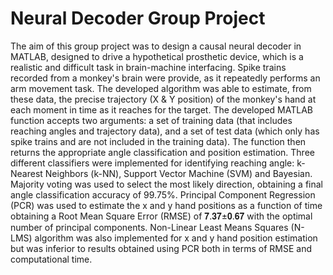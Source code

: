 # Neural Decoder Group Project

The aim of this group project was to design a causal neural decoder in MATLAB, designed to drive a hypothetical prosthetic device, which is a realistic and difficult task in brain-machine interfacing. Spike trains recorded from a monkey's brain were provide, as it repeatedly performs an arm movement task. The developed algorithm was able to estimate, from these data, the precise trajectory (X & Y position) of the monkey's hand at each moment in time as it reaches for the target. 
The developed MATLAB function accepts two arguments: a set of training data (that includes reaching angles and trajectory data), and a set of test data (which only has spike trains and are not included in the training data). The function then returns the appropriate angle classification and position estimation.
Three different classifiers were implemented for identifying reaching angle: k-Nearest Neighbors (k-NN), Support Vector Machine (SVM) and Bayesian. Majority voting was used to select the most likely direction, obtaining a final angle classification accuracy of 99.75%. Principal Component Regression (PCR) was used to estimate the x and y hand positions as a function of time obtaining a Root Mean Square Error (RMSE) of 𝟕.𝟑𝟕±𝟎.𝟔𝟕 with the optimal number of principal components. Non-Linear Least Means Squares (N-LMS) algorithm was also implemented for x and y hand position estimation but was inferior to results obtained using PCR both in terms of RMSE and computational time.
